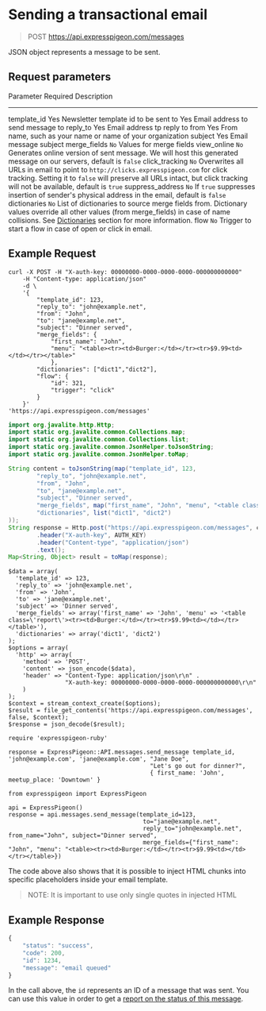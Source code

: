 
# Sending a transactional email

> POST https://api.expresspigeon.com/messages

JSON object represents a message to be sent.

## Request parameters

Parameter          Required               Description
-------------      --------------------   --------------------------------
template_id        Yes                    Newsletter template id to be sent
to                 Yes                    Email address to send message to
reply_to           Yes                    Email address tp reply to
from               Yes                    From name, such as your name or name of your organization
subject            Yes                    Email message subject
merge_fields       `No`                   Values for merge fields
view_online        `No`                   Generates online version of sent message. We will host this generated message on our servers, default is `false`
click_tracking     `No`                   Overwrites all URLs in email to point to `http://clicks.expresspigeon.com` for click tracking. Setting it to `false` will preserve all URLs intact, but click tracking will not be available, default is `true`
suppress_address   `No`                   If `true` suppresses insertion of sender's physical address in the email, default is `false`
dictionaries       `No`                   List of dictionaries to source merge fields from. Dictionary values override all other values (from merge_fields) in case of name collisions. See [Dictionaries](/kb/api_dictionaries) section for more information.
flow               `No`                   Trigger to start a flow in case of open or click in email.

## Example Request

<div class="tab-content">

<div role="tabpanel" data-language="curl" class="tab-pane active">

~~~~ {.prettyprint .numberLines}
curl -X POST -H "X-auth-key: 00000000-0000-0000-0000-000000000000"
    -H "Content-type: application/json"
    -d \
    '{
        "template_id": 123,
        "reply_to": "john@example.net",
        "from": "John",
        "to": "jane@example.net",
        "subject": "Dinner served",
        "merge_fields": {
            "first_name": "John",
            "menu": "<table><tr><td>Burger:</td></tr><tr>$9.99<td></td></tr></table>"
            },
        "dictionaries": ["dict1","dict2"],
        "flow": {
            "id": 321, 
            "trigger": "click"
        }
    }'
'https://api.expresspigeon.com/messages'
~~~~

</div>

<div role="tabpanel" data-language="java" class="tab-pane">

~~~~ {.java .numberLines}
import org.javalite.http.Http;
import static org.javalite.common.Collections.map;
import static org.javalite.common.Collections.list;
import static org.javalite.common.JsonHelper.toJsonString;
import static org.javalite.common.JsonHelper.toMap;

String content = toJsonString(map("template_id", 123,
        "reply_to", "john@example.net",
        "from", "John",
        "to", "jane@example.net",
        "subject", "Dinner served",
        "merge_fields", map("first_name", "John", "menu", "<table class='report'><tr><td>Burger:</td></tr><tr>$9.99<td></td></tr></table>"),
        "dictionaries", list("dict1", "dict2")
));
String response = Http.post("https://api.expresspigeon.com/messages", content)
        .header("X-auth-key", AUTH_KEY)
        .header("Content-type", "application/json")
        .text();
Map<String, Object> result = toMap(response);
~~~~

</div>

<div role="tabpanel" data-language="php" class="tab-pane">

~~~~ {.php .numberLines}
$data = array(
  'template_id' => 123,
  'reply_to' => 'john@example.net',
  'from' => 'John',
  'to' => 'jane@example.net',
  'subject' => 'Dinner served',
  'merge_fields' => array('first_name' => 'John', 'menu' => '<table class=\'report\'><tr><td>Burger:</td></tr><tr>$9.99<td></td></tr></table>'),
  'dictionaries' => array('dict1', 'dict2')
);
$options = array(
  'http' => array(
    'method' => 'POST',
    'content' => json_encode($data),
    'header' => "Content-Type: application/json\r\n" .
                "X-auth-key: 00000000-0000-0000-0000-000000000000\r\n"
    )
);
$context = stream_context_create($options);
$result = file_get_contents('https://api.expresspigeon.com/messages', false, $context);
$response = json_decode($result);
~~~~

</div>

<div role="tabpanel" data-language="ruby" class="tab-pane">

~~~~ {.ruby .numberLines}
require 'expresspigeon-ruby'

response = ExpressPigeon::API.messages.send_message template_id, 'john@example.com', 'jane@example.com', "Jane Doe",  
                                        "Let's go out for dinner?", 
                                        { first_name: 'John', meetup_place: 'Downtown' }
~~~~

</div>

<div role="tabpanel" data-language="python" class="tab-pane">

~~~~ {.python .numberLines}
from expresspigeon import ExpressPigeon

api = ExpressPigeon()
response = api.messages.send_message(template_id=123,
                                      to="jane@example.net",
                                      reply_to="john@example.net", from_name="John", subject="Dinner served",
                                      merge_fields={"first_name": "John", "menu": "<table><tr><td>Burger:</td></tr><tr>$9.99<td></td></tr></table>})
~~~~

</div>

</div>

 The code above also shows that it is possible to inject HTML chunks into specific placeholders inside your email template.

> NOTE: It is important to use only single quotes in injected HTML

## Example Response

~~~~ {.js .numberLines}
{
    "status": "success",
    "code": 200,
    "id": 1234,
    "message": "email queued"
}
~~~~

In the call above, the `id` represents an ID of a message that was sent.
You can use this value in order to get a [report on the status of this message](transactional-reporting-for-single-message).

